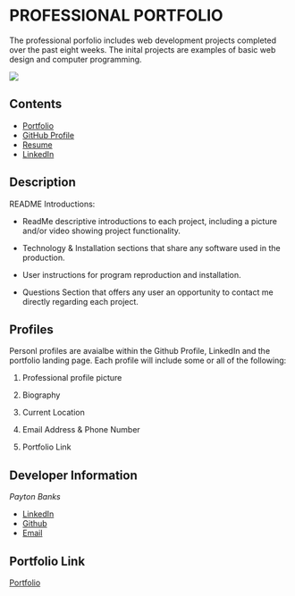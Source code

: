 # PROFESSIONAL PORTFOLIO

The professional porfolio includes web development projects completed over the past eight weeks. The inital projects are examples of basic web design and computer programming.

![](http://pfuserfiles.globiflow.com/1197291572-16420-screenshot20200929at93825am.png)

## Contents

- [Portfolio](https://paytonbanks.github.io/portfolio/)
- [GitHub Profile](https://github.com/paytonbanks)
- [Resume](https://drive.google.com/file/d/1DOJJV0xLQaGP4ucww2cSVvSujxQ93new/view)
- [LinkedIn](https://www.linkedin.com/in/payton-banks-341a8a/)

## Description
README Introductions:
- ReadMe descriptive introductions to each project, including a picture and/or video showing project functionality.

- Technology & Installation sections that share any software used in the production. 

- User instructions for program reproduction and installation.

- Questions Section that offers any user an opportunity to contact me directly regarding each project.


## Profiles

Personl profiles are avaialbe within the Github Profile, LinkedIn and the portfolio landing page. Each profile will include some or all of the following:


1. Professional profile picture

2. Biography

3. Current Location

4. Email Address & Phone Number

5. Portfolio Link

## Developer Information
*Payton Banks*
- [LinkedIn](https://www.linkedin.com/feed/)
- [Github](https://github.com/paytonbanks)
- [Email](mailto:payton.banks@gmail.com)

## Portfolio Link
[Portfolio](https://paytonbanks.github.io/portfolio/)